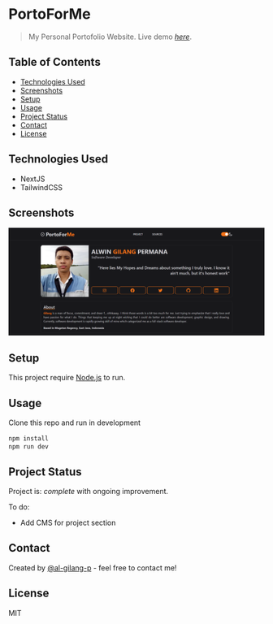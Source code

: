# PortoForMe

> My Personal Portofolio Website.
> Live demo [_here_](https://portoforme.vercel.app). <!-- If you have the project hosted somewhere, include the link here. -->

## Table of Contents

-   [Technologies Used](#technologies-used)
-   [Screenshots](#screenshots)
-   [Setup](#setup)
-   [Usage](#usage)
-   [Project Status](#project-status)
-   [Contact](#contact)
-   [License](#license)

## Technologies Used

-   NextJS
-   TailwindCSS

## Screenshots

![Example screenshot](./img/screenshot.png)

<!-- If you have screenshots you'd like to share, include them here. -->

## Setup

This project require [Node.js](https://nodejs.org/) to run.

## Usage

Clone this repo and run in development

```
npm install
npm run dev
```

## Project Status

Project is: _complete_ with ongoing improvement.

To do:

-   Add CMS for project section

## Contact

Created by [@al-gilang-p](https://portoforme.vercel.app/) - feel free to contact me!

<!-- Optional -->
## License
MIT

<!-- You don't have to include all sections - just the one's relevant to your project -->
